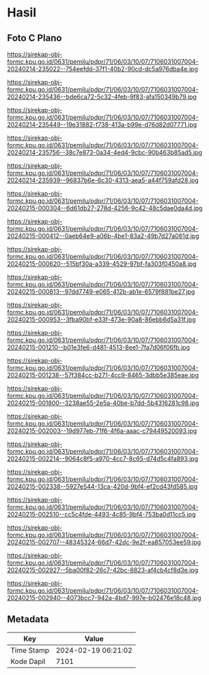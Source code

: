 # Hasil

## Foto C Plano

https://sirekap-obj-formc.kpu.go.id/0631/pemilu/pdpr/71/06/03/10/07/7106031007004-20240214-235022--754eefdd-37f1-40b2-90cd-dc5a976dba4e.jpg

https://sirekap-obj-formc.kpu.go.id/0631/pemilu/pdpr/71/06/03/10/07/7106031007004-20240214-235436--bde6ca72-5c32-4feb-9f83-afa150349b79.jpg

https://sirekap-obj-formc.kpu.go.id/0631/pemilu/pdpr/71/06/03/10/07/7106031007004-20240214-235449--19e31882-f738-413a-b99e-d76d82d07771.jpg

https://sirekap-obj-formc.kpu.go.id/0631/pemilu/pdpr/71/06/03/10/07/7106031007004-20240214-235756--38c7e873-0a34-4ed4-9cbc-90b463b85ad5.jpg

https://sirekap-obj-formc.kpu.go.id/0631/pemilu/pdpr/71/06/03/10/07/7106031007004-20240214-235939--96837b6e-6c30-4313-aea5-a44f759afd28.jpg

https://sirekap-obj-formc.kpu.go.id/0631/pemilu/pdpr/71/06/03/10/07/7106031007004-20240215-000304--6d61db27-278d-4256-9c42-48c5dae0da4d.jpg

https://sirekap-obj-formc.kpu.go.id/0631/pemilu/pdpr/71/06/03/10/07/7106031007004-20240215-000412--0aeb64e9-a06b-4be1-83a2-49b7d27a061d.jpg

https://sirekap-obj-formc.kpu.go.id/0631/pemilu/pdpr/71/06/03/10/07/7106031007004-20240215-000620--515bf30a-a339-4529-97bf-fa303f0450a8.jpg

https://sirekap-obj-formc.kpu.go.id/0631/pemilu/pdpr/71/06/03/10/07/7106031007004-20240215-000813--97dd7749-e065-412b-ab1e-6579f881be27.jpg

https://sirekap-obj-formc.kpu.go.id/0631/pemilu/pdpr/71/06/03/10/07/7106031007004-20240215-000953--3fba90bf-e33f-473e-90a8-86ebb6d5a31f.jpg

https://sirekap-obj-formc.kpu.go.id/0631/pemilu/pdpr/71/06/03/10/07/7106031007004-20240215-001210--b01e3fe6-d481-4513-8ee1-7fa7d06f06fb.jpg

https://sirekap-obj-formc.kpu.go.id/0631/pemilu/pdpr/71/06/03/10/07/7106031007004-20240215-001238--57f384cc-b271-4cc9-8465-3dbb5e385eae.jpg

https://sirekap-obj-formc.kpu.go.id/0631/pemilu/pdpr/71/06/03/10/07/7106031007004-20240215-001800--3238ae55-2e5a-40be-b7dd-5b4316281c98.jpg

https://sirekap-obj-formc.kpu.go.id/0631/pemilu/pdpr/71/06/03/10/07/7106031007004-20240215-002003--19d977eb-71f6-4f6a-aaac-c79449520093.jpg

https://sirekap-obj-formc.kpu.go.id/0631/pemilu/pdpr/71/06/03/10/07/7106031007004-20240215-002214--9064c8f5-a970-4cc7-8c65-d74d5c4fa893.jpg

https://sirekap-obj-formc.kpu.go.id/0631/pemilu/pdpr/71/06/03/10/07/7106031007004-20240215-002338--5927e544-13ca-420d-9bf4-ef2cd43fd585.jpg

https://sirekap-obj-formc.kpu.go.id/0631/pemilu/pdpr/71/06/03/10/07/7106031007004-20240215-002510--cc5c4fde-4493-4c85-9bf4-753ba0d11cc5.jpg

https://sirekap-obj-formc.kpu.go.id/0631/pemilu/pdpr/71/06/03/10/07/7106031007004-20240215-002707--48345324-66d7-42dc-9e2f-ea857053ee59.jpg

https://sirekap-obj-formc.kpu.go.id/0631/pemilu/pdpr/71/06/03/10/07/7106031007004-20240215-002927--5ba00f82-26c7-42bc-8823-af4cb4cf8d3e.jpg

https://sirekap-obj-formc.kpu.go.id/0631/pemilu/pdpr/71/06/03/10/07/7106031007004-20240215-002940--4073bcc7-942a-4bd7-997e-b02476e18c48.jpg


## Metadata

| Key        | Value               |
| ---------- | ------------------- |
| Time Stamp | 2024-02-19 06:21:02 |
| Kode Dapil | 7101                |



